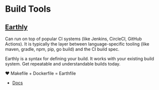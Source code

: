# Build Tools

## [Earthly](https://earthly.dev/)

Can run on top of popular CI systems (like Jenkins, CircleCI, GitHub Actions). It is typically the layer between language-specific tooling (like maven, gradle, npm, pip, go build) and the CI build spec.

Earthly is a syntax for defining your build. It works with your existing build system. Get repeatable and understandable builds today.

:heart: Makefile + Dockerfile = Earthfile

* [Docs](https://docs.earthly.dev/)

